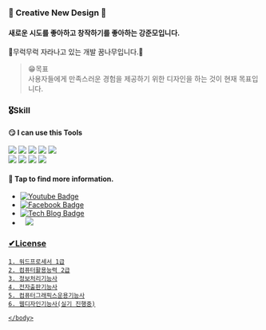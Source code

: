 

###  👋 Creative New Design 👋
#### 새로운 시도를 좋아하고 창작하기를 좋아하는 강준모입니다.
🌱무럭무럭 자라나고 있는 개발 꿈나무입니다.🌱 
<br>
>😁목표 <br>
    사용자들에게 만족스러운 경험을 제공하기 위한 디자인을 하는 것이  현재 목표입니다.

### 🎖Skill

 #### 😏 I can use this Tools 
<img src="https://img.shields.io/badge/-After%20Effects-%239999FF?logo=adobe%20after%20effects&logoColor=white"/> <img src="https://img.shields.io/badge/-Premiere%20Pro-%237A4069?logo=adobe%20premiere%20pro&logoColor=white"/>
<img src="https://img.shields.io/badge/-Adobe%20XD-%23FF61F6?logo=adobe%20Xd&logoColor=white"/>
<img src="https://img.shields.io/badge/-Photoshop-%2331A8FF?logo=adobe%20photoshop&logoColor=white"/>
<img src="https://img.shields.io/badge/-Illustrator-%23FF9A00?logo=adobe%20Illustrator&logoColor=white"/><br>
<img src="https://img.shields.io/badge/-Visual%20Studio%20Code-%23007ACC?logo=visual%20studio%20code&logoColor=white"/>
<img src="https://img.shields.io/badge/-HTML5-%23E34F26?logo=html5&logoColor=white"/>
<img src="https://img.shields.io/badge/-CSS3-%231572B6?logo=CSS3&logoColor=white"/>
<img src="https://img.shields.io/badge/-JavaScript-%23F7DF1E?logo=JavaScript&logoColor=white"/>
#### 👀 Tap to find more information.<br>
 * [![Youtube Badge](https://img.shields.io/badge/Youtube-ff0000?style=flat-square&logo=youtube&link=https://www.youtube.com/channel/UCJCi_yM92RQhGvptckZaohg)](https://www.youtube.com/channel/UCJCi_yM92RQhGvptckZaohg)
 * [![Facebook Badge](https://img.shields.io/badge/Notefolio-%231ecad3?style=flat-square&logo=N&link=https://notefolio.net/junmofolio/)](https://notefolio.net/junmofolio/)
 *   [![Tech Blog Badge](http://img.shields.io/badge/-Tech%20blog-black?style=flat-square&logo=github&link=https://github.com/Junmovo)](https://github.com/Junmovo)
 * <a href="https://maneya712@gmail.com">
    <img src="http://img.shields.io/badge/Gmail-EA4335?style=flat&logo=Gmail&logoColor=white&link=https://maneya712@gmail.com"
        style="height : auto; margin-left : 10px; margin-right : 10px;"/>

### ✔License
    1. 워드프로세서 1급
    2. 컴퓨터활용능력 2급
    3. 정보처리기능사
    4. 전자출판기능사
    5. 컴퓨터그래픽스운용기능사
    6. 웹디자인기능사(실기 진행중)
    
    </body>
